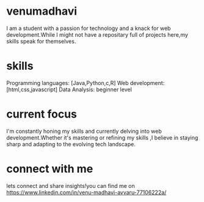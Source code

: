 # venumadhavi
I am a student with a passion for technology and a knack for web development.While I might not have a repositary full of projects here,my skills speak for themselves.
# skills
Programming languages: [Java,Python,c,R]
Web development:[html,css,javascript]
Data Analysis: beginner level
# current focus
I'm constantly honing my skills and currently delving into web development.Whether it's mastering or refining my skills ,I believe in staying sharp and adapting to the evolving tech landscape.
# connect with me
lets connect and share insights!you can find me on https://www.linkedin.com/in/venu-madhavi-avvaru-77106222a/

